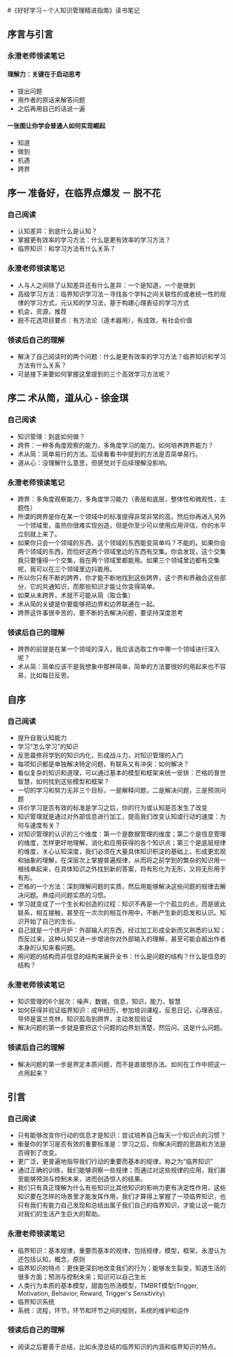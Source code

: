 #《好好学习－个人知识管理精进指南》读书笔记

## 序言与引言
### 永澄老师领读笔记
#### 理解力：关键在于启动思考
- 提出问题
- 用作者的原话来解答问题
- 之后再用自己的话说一遍

#### 一张图让你学会普通人如何实现崛起
- 知道
- 做到
- 机遇
- 跨界

## 序一 准备好，在临界点爆发 － 脱不花
### 自己阅读
- 认知差异：到底什么是认知？
- 掌握更有效率的学习方法：什么是更有效率的学习方法？
- 临界知识：和学习方法有什么关系？

### 永澄老师领读笔记
- 人与人之间除了认知差异还有什么差异：一个是知道，一个是做到
- 高级学习方法：临界知识学习法－寻找各个学科之间关联性的或者统一性的规律的学习方式，元认知的学习法，基于构建心理表征的学习方式
- 机会，资源，推荐
- 脱不花选项目要点：有方法论（道术器用），有成效，有社会价值

### 领读后自己的理解
- 解决了自己阅读时的两个问题：什么是更有效率的学习方法？临界知识和学习方法有什么关系？
- 可是接下来要如何掌握这里提到的三个高效学习方法呢？

## 序二 术从简，道从心 - 徐金琪
### 自己阅读
- 知识管理：到底如何做？
- 跨界：一种多角度观察的能力，多角度学习的能力。如何培养跨界能力？
- 术从简：简单易行的方法。后续看看书中提到的方法是否简单易行。
- 道从心：没理解什么意思，但感觉对于后续理解没影响。

### 永澄老师领读笔记
- 跨界：多角度观察能力，多角度学习能力（表层和底层，整体性和微观性，主题性）
- 所谓的跨界是你在某一个领域中的标准提得非常非常的高，然后你再进入另外一个领域里，虽热你很难实现创造，但是你至少可以使用应用评估，你的水平立刻就上来了。
- 如果你只会一个领域的东西，这个领域的东西能变简单吗？不能的。如果你会两个领域的东西，而恰好这两个领域里边的东西有交集。你会发现，这个交集我只要懂得一个交集，我在两个领域里都能用。如果三个领域里边都有交集呢，我可以在三个领域里边抖能用。
- 所以你只有不断的跨界，你才能不断地找到这些跨界，这个界和界融合这些部分，它的共通知识，而那些知识才能让你变得简单。
- 如果从未跨界，术就不可能从简（取合集）
- 术从简的关键是你要能够把边界和边界联通在一起。
- 跨界这件事很辛苦的，要不断的去解决问题，要坚持深度思考

### 领读后自己的理解
- 跨界的前提是在某一个领域的深入，我应该选取工作中哪一个领域进行深入呢？
- 术从简：简单应该不是我想象中那种简单，简单的方法要很好的用起来也不容易，比如每日反思。

## 自序
### 自己阅读
- 提升自我认知能力
- 学习“怎么学习”的知识
- 反思晨修将学到的知识内化，形成战斗力，对知识管理的入门
- 每项知识都是单独解决特定问题，有联系又有冲突：如何解决？
- 看似复杂的知识和道理，可以通过基本的模型和框架来统一安排：芒格的普世智慧，如何找到这些模型和框架？
- 一切的学习和努力无非三个目标，一是解释问题，二是解决问题，三是预测问题
- 评价学习是否有效的标准是学习之后，你的行为或认知是否发生了改变
- 知识管理就是通过对外部信息进行加工，提高我们改变认知或行动的速度：为何与速度有关？
- 对知识管理的认识的三个维度：第一个是数据管理的维度；第二个是信息管理的维度，怎样更好地理解，消化和应用获得的各个知识点；第三个是底层规律的维度，关心认知深度，我们必须在大量具体知识积淀的基础上，形成更宏观和抽象的理解，在深层次上掌握普遍规律，从而将之前学到的繁杂的知识用一根线串起来，在具体知识之外找到新的答案，将有形化为无形，又将无形用于有形。
- 芒格的一个方法：深刻理解问题的实质，然后用能够解决这些问题的规律去解决问题。养成问问题实质的习惯。
- 学习就变成了一个生长和创造的过程：知识不再是一个个孤立的点，而是彼此联系，相互接触，甚至在一次次的相互作用中，不断产生新的启发和认识。知识开始了自己的生长。
- 自己就是一个炼丹炉：外部输入的东西，经过加工形成全新而又熟悉的认知；而反过来，这种认知又进一步增进你对外部输入的理解，甚至可能会超出作者本身的认知来看问题。
- 用问题的结构而非信息的结构来展开全书：什么是问题的结构？什么是信息的结构？

### 永澄老师领读笔记
- 知识管理的6个层次：噪声，数据，信息，知识，能力，智慧
- 如何获得并验证临界知识：成甲经历，参加培训课程，反思日记，心理表征，导师是富兰克林，知识孤岛到跨界，主动发现验证
- 解决问题的第一步就是要把这个问题的边界划清楚，然后问，这是什么问题。

### 领读后自己的理解
- 解决问题的第一步是界定本质问题，而不是直接想办法。如何在工作中把这一点用起来？

## 引言
### 自己阅读
- 只有能够改变你行动的信息才是知识：尝试培养自己每天一个知识点的习惯？
- 衡量你的学习是否有效的重要标准是：学习之后，你解决问题的思路和方法是否得到了改变。
- 更广泛，更普遍地指导我们行动的重要而基本的规律，称之为“临界知识”
- 通过正确的训练，我们能够洞察一些规律；而通过对这些规律的应用，我们甚至能够预测与控制未来，进而创造惊人的结果。
- 我们只有真正理解为什么有些知识比其他知识的影响力更有决定性作用，这些知识要在怎样的场景里才能发挥作用，我们才算得上掌握了一项临界知识，也只有我们有能力自己发现和总结出属于我们自己的临界知识，才能让这一能力对我们的生活产生巨大的帮助。

### 永澄老师领读笔记
- 临界知识：基本规律，重要而基本的规律，包括规律，模型，框架，永澄认为还包括认知，概念，原则
- 临界知识的特点：更快更深刻地改变我们的行为；能够发生裂变，知道生活的很多方面；预测与控制未来；知识可以自己生长
- 人类行为本质的基本模型，甜面包热汤模型，TMBRT模型(Trigger, Motivation, Behavior, Reward, Trigger's Sensitivity)
- 临界知识系统
- 系统：流程，环节，环节和环节之间的规则，系统的维护和运作

### 领读后自己的理解
- 阅读之后要善于总结，比如永澄总结的临界知识的内涵和临界知识的特点。
